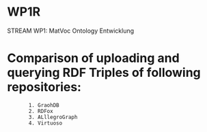 # WP1R
STREAM WP1: MatVoc Ontology Entwicklung

# Comparison of uploading and querying RDF Triples of following repositories: 
           1. GraohDB
           2. RDFox
           3. ALllegroGraph
           4. Virtuoso

